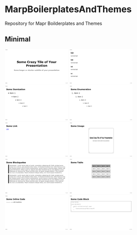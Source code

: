 # MarpBoilerplatesAndThemes
Repository for Mapr Boilderplates and Themes

## Minimal
<img src="./images/slides.001.png" width="200"/>
<img src="./images/slides.002.png" width="200"/>
<img src="./images/slides.003.png" width="200"/>
<img src="./images/slides.004.png" width="200"/>
<img src="./images/slides.005.png" width="200"/>
<img src="./images/slides.006.png" width="200"/>
<img src="./images/slides.007.png" width="200"/>
<img src="./images/slides.008.png" width="200"/>
<img src="./images/slides.009.png" width="200"/>
<img src="./images/slides.010.png" width="200"/>